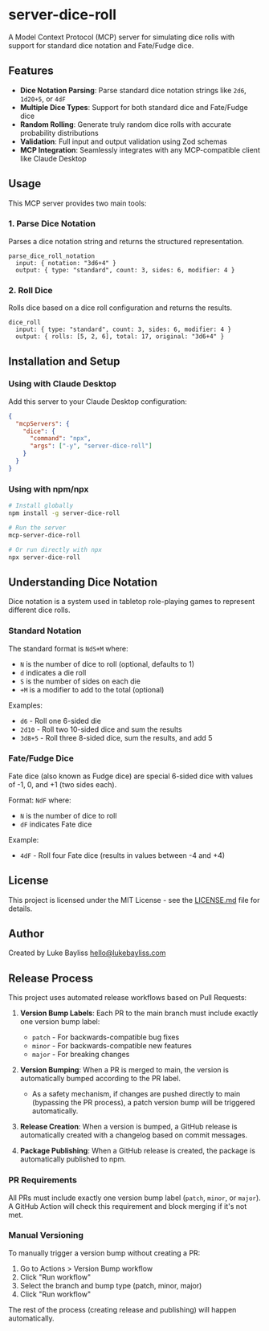 # server-dice-roll

A Model Context Protocol (MCP) server for simulating dice rolls with support for standard dice notation and Fate/Fudge dice.

## Features

- **Dice Notation Parsing**: Parse standard dice notation strings like `2d6`, `1d20+5`, or `4dF`
- **Multiple Dice Types**: Support for both standard dice and Fate/Fudge dice
- **Random Rolling**: Generate truly random dice rolls with accurate probability distributions
- **Validation**: Full input and output validation using Zod schemas
- **MCP Integration**: Seamlessly integrates with any MCP-compatible client like Claude Desktop

## Usage

This MCP server provides two main tools:

### 1. Parse Dice Notation

Parses a dice notation string and returns the structured representation.

```
parse_dice_roll_notation
  input: { notation: "3d6+4" }
  output: { type: "standard", count: 3, sides: 6, modifier: 4 }
```

### 2. Roll Dice

Rolls dice based on a dice roll configuration and returns the results.

```
dice_roll
  input: { type: "standard", count: 3, sides: 6, modifier: 4 }
  output: { rolls: [5, 2, 6], total: 17, original: "3d6+4" }
```

## Installation and Setup

### Using with Claude Desktop

Add this server to your Claude Desktop configuration:

```json
{
  "mcpServers": {
    "dice": {
      "command": "npx",
      "args": ["-y", "server-dice-roll"]
    }
  }
}
```

### Using with npm/npx

```bash
# Install globally
npm install -g server-dice-roll

# Run the server
mcp-server-dice-roll

# Or run directly with npx
npx server-dice-roll
```

## Understanding Dice Notation

Dice notation is a system used in tabletop role-playing games to represent different dice rolls.

### Standard Notation

The standard format is `NdS+M` where:
- `N` is the number of dice to roll (optional, defaults to 1)
- `d` indicates a die roll
- `S` is the number of sides on each die
- `+M` is a modifier to add to the total (optional)

Examples:
- `d6` - Roll one 6-sided die
- `2d10` - Roll two 10-sided dice and sum the results
- `3d8+5` - Roll three 8-sided dice, sum the results, and add 5

### Fate/Fudge Dice

Fate dice (also known as Fudge dice) are special 6-sided dice with values of -1, 0, and +1 (two sides each).

Format: `NdF` where:
- `N` is the number of dice to roll
- `dF` indicates Fate dice

Example:
- `4dF` - Roll four Fate dice (results in values between -4 and +4)

## License

This project is licensed under the MIT License - see the [LICENSE.md](LICENSE.md) file for details.

## Author

Created by Luke Bayliss <hello@lukebayliss.com>

## Release Process

This project uses automated release workflows based on Pull Requests:

1. **Version Bump Labels**: Each PR to the main branch must include exactly one version bump label:
   - `patch` - For backwards-compatible bug fixes
   - `minor` - For backwards-compatible new features
   - `major` - For breaking changes

2. **Version Bumping**: When a PR is merged to main, the version is automatically bumped according to the PR label.
   - As a safety mechanism, if changes are pushed directly to main (bypassing the PR process), a patch version bump will be triggered automatically.

3. **Release Creation**: When a version is bumped, a GitHub release is automatically created with a changelog based on commit messages.

4. **Package Publishing**: When a GitHub release is created, the package is automatically published to npm.

### PR Requirements

All PRs must include exactly one version bump label (`patch`, `minor`, or `major`). A GitHub Action will check this requirement and block merging if it's not met.

### Manual Versioning

To manually trigger a version bump without creating a PR:
1. Go to Actions > Version Bump workflow
2. Click "Run workflow"
3. Select the branch and bump type (patch, minor, major)
4. Click "Run workflow"

The rest of the process (creating release and publishing) will happen automatically.
